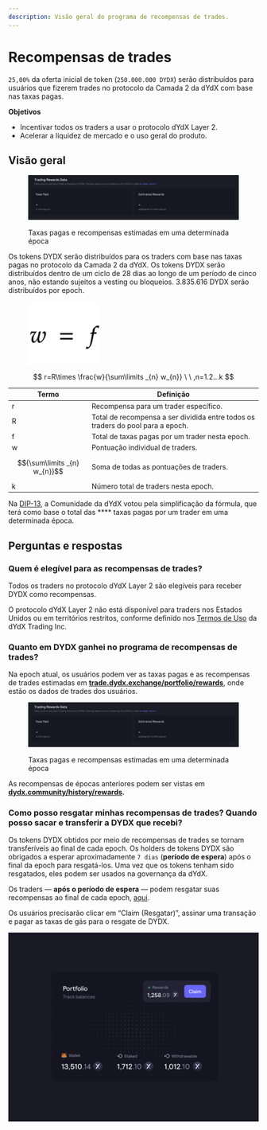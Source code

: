 ```yaml
---
description: Visão geral do programa de recompensas de trades.
---
```


# Recompensas de trades

`25,00%` da oferta inicial de token (`250.000.000 DYDX`) serão distribuídos para usuários que fizerem trades no protocolo da Camada 2 da dYdX com base nas taxas pagas.

**Objetivos**

* Incentivar todos os traders a usar o protocolo dYdX Layer 2.
* Acelerar a liquidez de mercado e o uso geral do produto.

## **Visão geral**

<figure><img src="../.gitbook/assets/Screenshot 2022-08-30 at 15.42.39.png" alt=""><figcaption><p>Taxas pagas e recompensas estimadas em uma determinada época</p></figcaption></figure>

Os tokens DYDX serão distribuídos para os traders com base nas taxas pagas no protocolo da Camada 2 da dYdX. Os tokens DYDX serão distribuídos dentro de um ciclo de 28 dias ao longo de um período de cinco anos, não estando sujeitos a vesting ou bloqueios. 3.835.616 DYDX serão distribuídos por epoch.

<figure><img src="../.gitbook/assets/Screenshot 2022-08-12 at 17.50.17.png" alt=""><figcaption></figcaption></figure>

$$
 r=R\times \frac{w}{\sum\limits _{n} w_{n}} \ \ ,n=1.2...k
 $$

| Termo | Definição |
| ---------------------------- | ----------------------------------------------------------------------- |
| r | Recompensa para um trader específico. |
| R | Total de recompensa a ser dividida entre todos os traders do pool para a epoch. |
| f | Total de taxas pagas por um trader nesta epoch. |
| w | Pontuação individual de traders. |
| $${\sum\limits _{n} w_{n}}$$ | Soma de todas as pontuações de traders. |
| k | Número total de traders nesta epoch. |

Na [DIP-13](https://github.com/dydxfoundation/dip/blob/master/content/dips/DIP-13.md), a Comunidade da dYdX votou pela simplificação da fórmula, que terá como base o total das **** taxas pagas por um trader em uma determinada época.

## Perguntas e respostas

### Quem é elegível para as recompensas de trades?

Todos os traders no protocolo dYdX Layer 2 são elegíveis para receber DYDX como recompensas.

O protocolo dYdX Layer 2 não está disponível para traders nos Estados Unidos ou em territórios restritos, conforme definido nos [Termos de Uso](https://dydx.exchange/terms) da dYdX Trading Inc.

### Quanto em DYDX ganhei no programa de recompensas de trades?

Na epoch atual, os usuários podem ver as taxas pagas e as recompensas de trades estimadas em [**trade.dydx.exchange/portfolio/rewards**](https://trade.dydx.exchange/portfolio/rewards), onde estão os dados de trades dos usuários.

<figure><img src="../.gitbook/assets/Screenshot 2022-08-30 at 15.42.39.png" alt=""><figcaption><p>Taxas pagas e recompensas estimadas em uma determinada época</p></figcaption></figure>

As recompensas de épocas anteriores podem ser vistas em [**dydx.community/history/rewards**](https://dydx.community/history/rewards)**.**

### Como posso resgatar minhas recompensas de trades? Quando posso sacar e transferir a DYDX que recebi?

Os tokens DYDX obtidos por meio de recompensas de trades se tornam transferíveis ao final de cada epoch. Os holders de tokens DYDX são obrigados a esperar aproximadamente `7 dias` (**período de espera**) após o final da epoch para resgatá-los. Uma vez que os tokens tenham sido resgatados, eles podem ser usados na governança da dYdX.

Os traders — **após o período de espera** — podem resgatar suas recompensas ao final de cada epoch, [aqui](https://dydx.community/dashboard).

Os usuários precisarão clicar em “Claim (Resgatar)”, assinar uma transação e pagar as taxas de gás para o resgate de DYDX.

![Visão geral de recompensas do portfólio](<../.gitbook/assets/image (20).png>)

